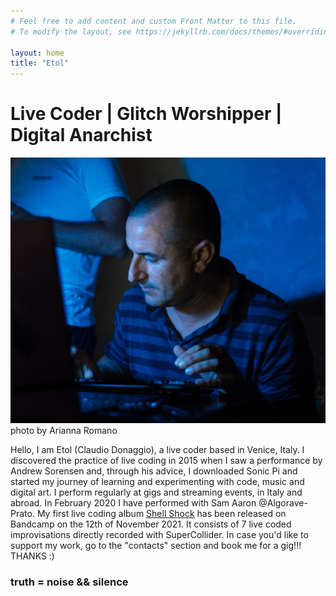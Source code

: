 ```yaml
---
# Feel free to add content and custom Front Matter to this file.
# To modify the layout, see https://jekyllrb.com/docs/themes/#overriding-theme-defaults

layout: home
title: "Etol"
---
```

# Live Coder | Glitch Worshipper | Digital Anarchist

![io](/asset/1.jpg)
photo by Arianna Romano

Hello, I am Etol (Claudio Donaggio), a live coder based in Venice, Italy.
I discovered the practice of live coding in 2015 when I saw a performance by Andrew Sorensen and, through his advice, I downloaded Sonic Pi and started my journey of learning and experimenting with code, music and digital art.
I perform regularly at gigs and streaming events, in Italy and abroad.
In February 2020 I have performed with Sam Aaron @Algorave-Prato.
My first live coding album [Shell Shock](https://etol.bandcamp.com/) has been released on Bandcamp on the 12th of November 2021. It consists of 7 live coded improvisations directly recorded with SuperCollider.
In case you'd like to support my work, go to the "contacts" section and book me for a gig!!!
THANKS :) 

### truth = noise && silence

